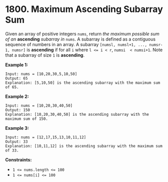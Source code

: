 # 1800. Maximum Ascending Subarray Sum
Given an array of positive integers `nums`, return *the maximum possible sum of an* **ascending** *subarray in* `nums`. A subarray is defined as a contiguous sequence of numbers in an array. A subarray `[numsl, numsl+1, ..., numsr-1, numsr]` is **ascending** if for all `i` where `l <= i < r`, `numsi  < numsi+1`. Note that a subarray of size `1` is **ascending**.

**Example 1:**
```
Input: nums = [10,20,30,5,10,50]
Output: 65
Explanation: [5,10,50] is the ascending subarray with the maximum sum of 65.
```

**Example 2:**
```
Input: nums = [10,20,30,40,50]
Output: 150
Explanation: [10,20,30,40,50] is the ascending subarray with the maximum sum of 150.
```

**Example 3:**
```
Input: nums = [12,17,15,13,10,11,12]
Output: 33
Explanation: [10,11,12] is the ascending subarray with the maximum sum of 33.
```

**Constraints:**
- `1 <= nums.length <= 100`
- `1 <= nums[i] <= 100`
